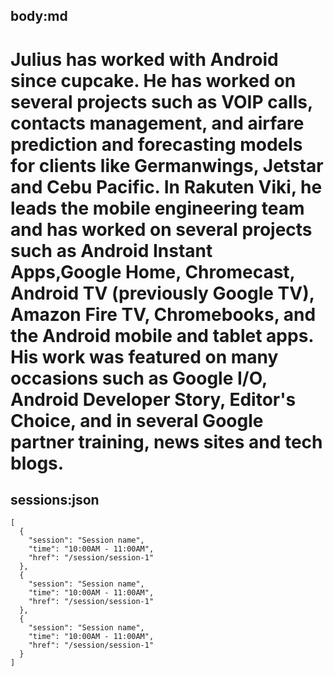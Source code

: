 body:md
-----
Julius has worked with Android since cupcake. He has worked on several projects such as VOIP calls, contacts management, and airfare prediction and forecasting models for clients like Germanwings, Jetstar and Cebu Pacific. In Rakuten Viki, he leads the mobile engineering team and has worked on several projects such as  Android Instant Apps,Google Home, Chromecast, Android TV (previously Google TV), Amazon Fire TV, Chromebooks, and the Android mobile and tablet apps. His work was featured on many occasions such as Google I/O, Android Developer Story, Editor's Choice, and in several Google partner training, news sites and tech blogs.
=====
sessions:json
-----
    [
      {
        "session": "Session name",
        "time": "10:00AM - 11:00AM",
        "href": "/session/session-1"
      },
      {
        "session": "Session name",
        "time": "10:00AM - 11:00AM",
        "href": "/session/session-1"
      },
      {
        "session": "Session name",
        "time": "10:00AM - 11:00AM",
        "href": "/session/session-1"
      }
    ]